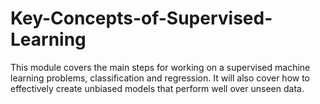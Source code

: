 # Key-Concepts-of-Supervised-Learning
This module covers the main steps for working on a supervised machine learning problems, classification and regression. It will also cover how to effectively create unbiased models that perform well over unseen data.
